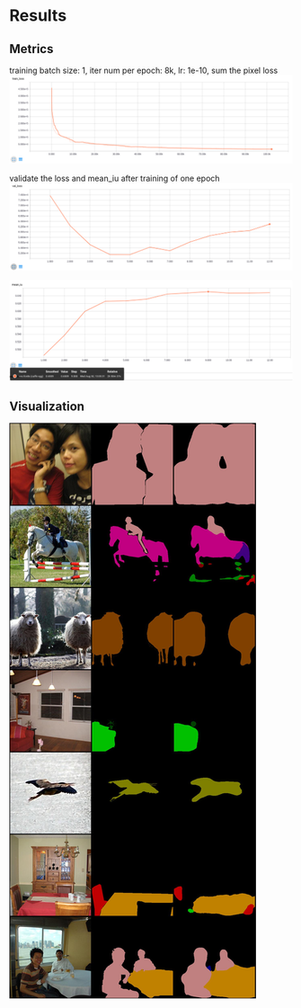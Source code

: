 # Results

## Metrics
training batch size: 1, iter num per epoch: 8k, lr: 1e-10, sum the pixel loss
![](static/fcn8s-train_loss.jpg)

validate the loss and mean_iu after training of one epoch
![](static/fcn8s-val_loss.jpg)

![](static/fcn8s-mean_iu.jpg)

## Visualization
![](static/fcn8s-epoch9.jpg)
